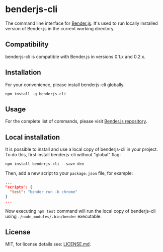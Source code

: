 # benderjs-cli

The command line interface for [Bender.js](https://github.com/benderjs/benderjs). It's used to run locally installed version of Bender.js in the current working directory.

## Compatibility

benderjs-cli is compatible with Bender.js in versions 0.1.x and 0.2.x.

## Installation

For your convenience, please install benderjs-cli globally.

```
npm install -g benderjs-cli
```

## Usage

For the complete list of commands, please visit [Bender.js repository](https://github.com/benderjs/benderjs#usage).

## Local installation

It is possible to install and use a local copy of benderjs-cli in your project. To do this, first install benderjs-cli without "global" flag:

```
npm install benderjs-cli --save-dev
```

Then, add a new script to your `package.json` file, for example:

```json
...
"scripts": {
  "test": "bender run -b chrome"
}
...
```

Now executing `npm test` command will run the local copy of benderjs-cli using `./node_modules/.bin/bender` executable.

## License

MIT, for license details see: [LICENSE.md](https://github.com/benderjs/benderjs-chai/blob/master/LICENSE.md).
